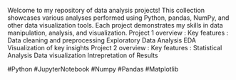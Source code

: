 Welcome to my repository of data analysis projects! This collection showcases various analyses performed using Python, pandas, NumPy, and other data visualization tools. Each project demonstrates my skills in data manipulation, analysis, and visualization.
Project 1 overview : 
    Key features : Data cleaning and preprocessing   Exploratory Data Analysis EDA   Visualization of key insights
Project 2 overview : 
    Key features : Statistical Analysis  Data visualization Intrepretation of Results


#Python #JupyterNotebook #Numpy #Pandas #Matplotlib


